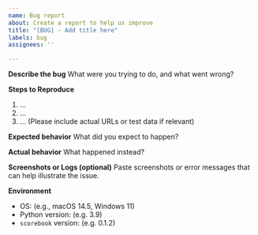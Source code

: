 ```yaml
---
name: Bug report
about: Create a report to help us improve
title: "[BUG] - Add title here"
labels: bug
assignees: ''

---
```


**Describe the bug**
What were you trying to do, and what went wrong?

**Steps to Reproduce**
1. ...
2. ...
3. ...
(Please include actual URLs or test data if relevant)

**Expected behavior**
What did you expect to happen?

**Actual behavior**
What happened instead?

**Screenshots or Logs (optional)**
Paste screenshots or error messages that can help illustrate the issue.

**Environment**
- OS: (e.g., macOS 14.5, Windows 11)
- Python version: (e.g. 3.9)
- `scorebook` version: (e.g. 0.1.2)
